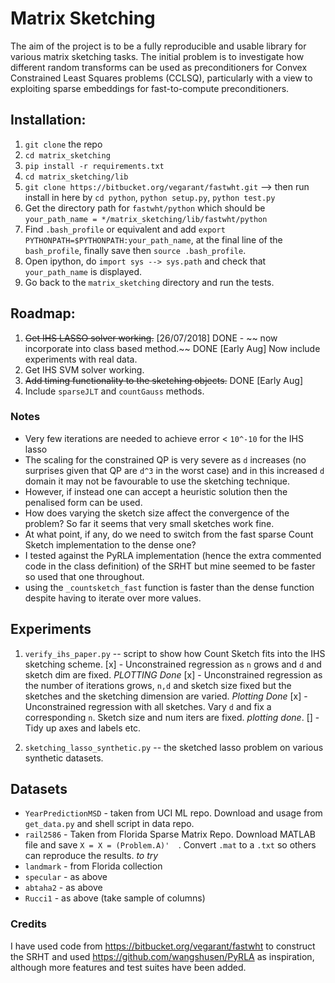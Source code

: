 # Matrix Sketching

The aim of the project is to be a fully reproducible and usable library for various matrix sketching tasks.
The initial problem is to investigate how different random transforms can be used as preconditioners for Convex Constrained Least Squares problems (CCLSQ), particularly with a view to exploiting sparse embeddings for fast-to-compute preconditioners.

## Installation:
1. `git clone` the repo
2. `cd matrix_sketching`
3. `pip install -r requirements.txt`
4. `cd matrix_sketching/lib`
5. `git clone https://bitbucket.org/vegarant/fastwht.git` --> then run install
in here by `cd python`, `python setup.py`, `python test.py`
6. Get the directory path for `fastwht/python` which should be `your_path_name =
*/matrix_sketching/lib/fastwht/python`
7. Find `.bash_profile` or equivalent and add `export PYTHONPATH=$PYTHONPATH:your_path_name`,
at the final line of the `bash_profile`, finally save then `source .bash_profile`.
8. Open ipython, do `import sys --> sys.path` and check that `your_path_name`
is displayed.
9. Go back to the `matrix_sketching` directory and run the tests.


## Roadmap:
1. ~~Get IHS LASSO solver working.~~ [26/07/2018] DONE - ~~ now incorporate into class based method.~~ DONE [Early Aug] Now include experiments with real data.
2. Get IHS SVM solver working.
3. ~~Add timing functionality to the sketching objects.~~ DONE [Early Aug] 
4. Include `sparseJLT` and `countGauss` methods.

### Notes
-  Very few iterations are needed to achieve error < `10^-10` for the IHS lasso
- The scaling for the constrained QP is very severe as `d` increases (no surprises given that QP are `d^3` in the worst case) and in this increased `d` domain it may not be favourable to use the sketching technique.
- However, if instead one can accept a heuristic solution then the penalised form can be used.
- How does varying the sketch size affect the convergence of the problem?  So far it seems that very small sketches work fine.
- At what point, if any, do we need to switch from the fast sparse Count Sketch
implementation to the dense one?
- I tested against the PyRLA implementation (hence the extra commented code
  in the class definition) of the SRHT but mine seemed to be
faster so used that one throughout.
- using the `_countsketch_fast` function is faster than the dense function
despite having to iterate over more values.

## Experiments
1. `verify_ihs_paper.py` -- script to show how Count Sketch fits into the IHS
sketching scheme.
  [x] - Unconstrained regression  as `n` grows and `d` and sketch dim are fixed.
  _PLOTTING Done_
  [x] - Unconstrained regression as the number of iterations grows, `n,d` and
  sketch size fixed but the sketches and the sketching dimension are varied.
  _Plotting Done_
  [x] - Unconstrained regression with all sketches. Vary `d` and fix a corresponding `n`. Sketch size and num iters
  are fixed.  _plotting done_.
  [] - Tidy up axes and labels etc.

2. `sketching_lasso_synthetic.py` -- the sketched lasso problem on various synthetic
datasets.

## Datasets
- `YearPredictionMSD` - taken from UCI ML repo.  Download and usage from
`get_data.py` and shell script in data repo.
- `rail2586` - Taken from Florida Sparse Matrix Repo.  Download MATLAB file and
save `X = X = (Problem.A)'  `.  Convert `.mat` to a `.txt` so others can
reproduce the results.
_to try_
- `landmark` - from Florida collection
- `specular` - as above
- `abtaha2` - as above
- `Rucci1` - as above (take sample of columns)
### Credits
I have used code from https://bitbucket.org/vegarant/fastwht to construct the SRHT and used https://github.com/wangshusen/PyRLA as inspiration, although more features and test suites have been added.

